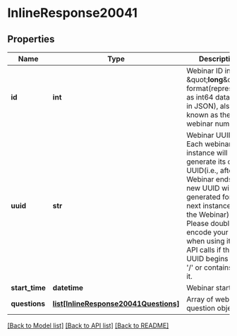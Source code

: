 # InlineResponse20041

## Properties
Name | Type | Description | Notes
------------ | ------------- | ------------- | -------------
**id** | **int** | Webinar ID in \&quot;**long**\&quot; format(represented as int64 data type in JSON), also known as the webinar number. | [optional] 
**uuid** | **str** | Webinar UUID. Each webinar instance will generate its own UUID(i.e., after a Webinar ends, a new UUID will be generated for the next instance of the Webinar). Please double encode your UUID when using it for API calls if the UUID begins with a &#x27;/&#x27; or contains &#x27;//&#x27; in it. | [optional] 
**start_time** | **datetime** | Webinar start time. | [optional] 
**questions** | [**list[InlineResponse20041Questions]**](InlineResponse20041Questions.md) | Array of webinar question objects. | [optional] 

[[Back to Model list]](../README.md#documentation-for-models) [[Back to API list]](../README.md#documentation-for-api-endpoints) [[Back to README]](../README.md)

